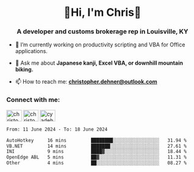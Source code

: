 <div class="main">
<h1 align="center">🌟Hi, I'm Chris🌟</h1>
<h3 align="center">A developer and customs brokerage rep in Louisville, KY</h3>

- 🔭 I’m currently working on productivity scripting and VBA for Office applications.

- 💬 Ask me about **Japanese kanji, Excel VBA, or downhill mountain biking.**

- 📫 How to reach me: **christopher.dehner@outlook.com**

<h3 align="left">Connect with me:</h3>
<p align="left">
<a href="https://linkedin.com/in/christopherdehnerii" target="blank"><img align="center" src="https://cdn.jsdelivr.net/npm/simple-icons@3.0.1/icons/linkedin.svg" alt="christopherdehnerii" height="30" width="40" /></a>
<a href="https://fb.com/christopherdehnerii" target="blank"><img align="center" src="https://cdn.jsdelivr.net/npm/simple-icons@3.0.1/icons/facebook.svg" alt="christopherdehnerii" height="30" width="40" /></a>
<a href="https://instagram.com/cyadehn" target="blank"><img align="center" src="https://cdn.jsdelivr.net/npm/simple-icons@3.0.1/icons/instagram.svg" alt="cyadehn" height="30" width="40" /></a>
</p>

<!--START_SECTION:waka-->

```txt
From: 11 June 2024 - To: 18 June 2024

AutoHotkey     16 mins         ████████░░░░░░░░░░░░░░░░░   31.94 %
VB.NET         14 mins         ███████░░░░░░░░░░░░░░░░░░   27.61 %
INI            9 mins          ████▓░░░░░░░░░░░░░░░░░░░░   18.44 %
OpenEdge ABL   5 mins          ██▓░░░░░░░░░░░░░░░░░░░░░░   11.31 %
Other          4 mins          ██░░░░░░░░░░░░░░░░░░░░░░░   08.27 %
```

<!--END_SECTION:waka-->
